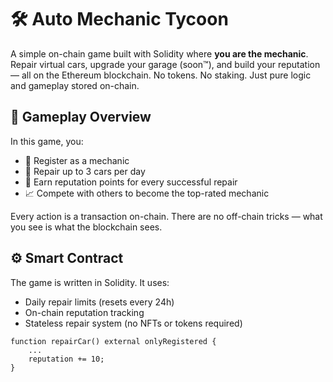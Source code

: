 # 🛠️ Auto Mechanic Tycoon        
       
A simple on-chain game built with Solidity where **you are the mechanic**. Repair virtual cars, upgrade your garage (soon™), and build your reputation — all on the Ethereum blockchain. No tokens. No staking. Just pure logic and gameplay stored on-chain.   
    
## 🚗 Gameplay Overview    
        
In this game, you:  
    
- 🔧 Register as a mechanic    
- 🧰 Repair up to 3 cars per day     
- 🌟 Earn reputation points for every successful repair  
- 📈 Compete with others to become the top-rated mechanic     
      
Every action is a transaction on-chain. There are no off-chain tricks — what you see is what the blockchain sees.  
    
## ⚙️ Smart Contract  
   
The game is written in Solidity. It uses:  
- Daily repair limits (resets every 24h)   
- On-chain reputation tracking    
- Stateless repair system (no NFTs or tokens required)  
    
```solidity    
function repairCar() external onlyRegistered {  
    ...  
    reputation += 10;  
} 
